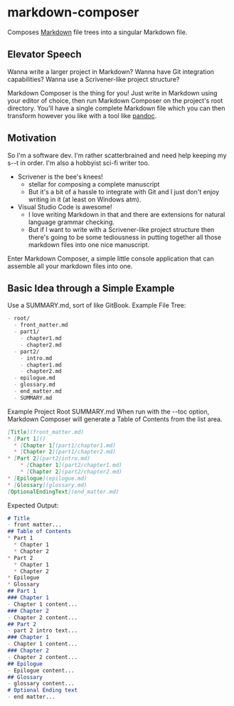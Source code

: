 # markdown-composer
Composes [Markdown](https://guides.github.com/features/mastering-markdown/) file trees into a singular Markdown file.

## Elevator Speech
Wanna write a larger project in Markdown?
Wanna have Git integration capabilities?
Wanna use a Scrivener-like project structure?

Markdown Composer is the thing for you! Just write in Markdown using your editor of choice, then run Markdown Composer on the project's root directory.
You'll have a single complete Markdown file which you can then transform however you like with a tool like [pandoc](https://pandoc.org/).

## Motivation
So I'm a software dev. I'm rather scatterbrained and need help keeping my s--t in order. I'm also a hobbyist sci-fi writer too.
- Scrivener is the bee's knees!
  - stellar for composing a complete manuscript
  - But it's a bit of a hassle to integrate with Git and I just don't enjoy writing in it (at least on Windows atm).
- Visual Studio Code is awesome!
  - I love writing Markdown in that and there are extensions for natural language grammar checking.
  - But if I want to write with a Scrivener-like project structure then there's going to be some tediousness in putting together all those markdown files into one nice manuscript.

Enter Markdown Composer, a simple little console application that can assemble all your markdown files into one.

## Basic Idea through a Simple Example
Use a SUMMARY.md, sort of like GitBook.
Example File Tree:
``` markdown
- root/
  - front_matter.md
  - part1/
    - chapter1.md
    - chapter2.md
  - part2/
    - intro.md
    - chapter1.md
    - chapter2.md
  - epilogue.md
  - glossary.md
  - end_matter.md
  - SUMMARY.md
```
Example Project Root SUMMARY.md
When run with the --toc option, Markdown Composer will generate a Table of Contents from the list area.
``` markdown
[Title](front_matter.md)
* [Part 1]()
  * [Chapter 1](part1/chapter1.md)
  * [Chapter 2](part1/chapter2.md)
* [Part 2](part2/intro.md)    
    * [Chapter 1](part2/chapter1.md)    
    * [Chapter 2](part2/chapter2.md)
* [Epilogue](epilogue.md)
* [Glossary](glossary.md)
[OptionalEndingText](end_matter.md)
```

Expected Output:
``` markdown
# Title
- front matter...
## Table of Contents
* Part 1
  * Chapter 1
  * Chapter 2
* Part 2
  * Chapter 1    
  * Chapter 2
* Epilogue
* Glossary
## Part 1
### Chapter 1
- Chapter 1 content...
### Chapter 2
- Chapter 2 content...
## Part 2
- part 2 intro text...
### Chapter 1
- Chapter 1 content...
### Chapter 2
- Chapter 2 content...
## Epilogue
- Epilogue content...
## Glossary
- glossary content...
# Optional Ending text
- end matter...
```
